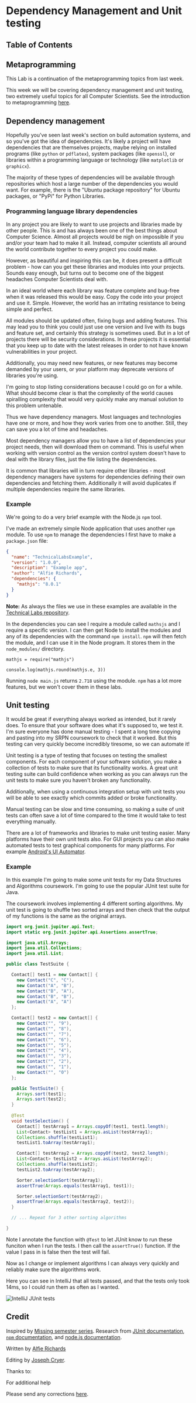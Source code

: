 
# Dependency Management and Unit testing

## Table of Contents

## Metaprogramming

This Lab is a continuation of the metaprogramming topics from last week.

This week we will be covering dependency management and unit testing, two 
extremely useful topics for all Computer Scientists. See the introduction to 
metaprogramming [here](build_systems_and_cont_int#metaprogramming).

## Dependency management

Hopefully you've seen last week's section on build automation systems, and so 
you've got the idea of dependencies. It's likely a project will have 
dependencies that are themselves projects, maybe relying on installed programs 
(like `python` or `pdflatex`), system packages (like `openssl`), or libraries 
within a programming language or technology (like `matplotlib` or `graphicx`). 

The majority of these types of dependencies will be available through 
repositories which host a large number of the dependencies you would want. For 
example, there is the "Ubuntu package repository" for Ubuntu packages, or "PyPi" 
for Python Libraries. 

### Programming language library dependencies 

In any project you are likely to want to use projects and libraries made by other 
people. This is and has always been one of the best things about Computer 
Science. Almost all projects would be nigh on impossible if you and/or your team 
had to make it all. Instead, computer scientists all around the 
world contribute together to every 
project you could make.

However, as beautiful and inspiring this can be, it does present a difficult 
problem - how can you get these libraries and modules into your projects.
Sounds easy enough, but turns out to become one of the biggest headaches 
Computer Scientists deal with.

In an ideal world where each library was feature complete and bug-free when it 
was released this would be easy. Copy the code into your project and use it. 
Simple. However, the world has an irritating resistance to being simple and 
perfect. 

All modules should be updated often, fixing bugs and adding features. This may 
lead you to think you could just use one version and live with its bugs and feature 
set, and certainly this strategy is sometimes used. But in a lot 
of projects there will be security considerations. In these projects it is 
essential that you keep up to date with the latest releases in order to not have 
known vulnerabilities in your project. 

Additionally, you may need new features, or new features may become demanded by 
your users, or your platform may deprecate versions of libraries you're using. 

I'm going to stop listing considerations because I could go on for a while. 
What should become clear is that the complexity of the world causes spiralling 
complexity that would very quickly make any manual solution to this problem 
untenable. 

Thus we have dependency managers. Most languages and technologies have one or 
more, and how they work varies from one to another. Still, they can save you a 
lot of time and headaches. 

Most dependency managers allow you to have a list of dependencies your project 
needs, then will download them on command. This is useful when working with 
version control as the version control system doesn't have to deal with the 
library files, just the file listing the dependencies. 

It is common that libraries will in turn require other libraries - most 
dependency managers have systems for dependencies defining their own 
dependencies and fetching them. Additionally it will avoid duplicates if 
multiple dependencies require the same libraries.

### Example

We're going to do a very brief example with the Node.js `npm` tool.

I've made an extremely simple Node application that uses another `npm` module. To 
use `npm` to manage the dependencies I first have to make a `package.json` file:

```json
{
  "name": "TechnicalLabsExample",
  "version": "1.0.0",
  "description": "Example app",
  "author": "Alfie Richards",
  "dependencies": {
    "mathjs": "8.0.1"
  }
}
```

**Note:** As always the files we use in these examples are available in the 
[Technical Labs repository](https://github.com/bath-bcss/Technical-Labs).

In the dependencies you can see I require a module called `mathsjs` and I
require a specific version. I can then get Node to install the modules and any 
of its dependencies with the command `npm install`. `npm` will then fetch the 
module, and I can use it in the Node program. It stores them in the 
`node_modules/` directory.

```node 
mathjs = require("mathjs")

console.log(mathjs.round(mathjs.e, 3))
```

Running `node main.js` returns `2.718` using the module. `npm` has a lot 
more features, but we won't cover them in these labs.

## Unit testing

It would be great if everything always worked as intended, but it rarely does. 
To ensure that your software does what it's supposed to, we test it. I'm sure 
everyone has done manual testing - I spent a long time copying and pasting into 
my SRPN coursework to check that it worked. But this testing can very quickly 
become incredibly tiresome, so we can automate it!

Unit testing is a type of testing that focuses on testing the smallest 
components. For each component of your software solution, you make a collection 
of tests to make sure that its functionality works. A great unit testing suite can 
build confidence when working as you can always run the unit tests to make sure 
you haven't broken any functionality.

Additionally, when using a continuous integration setup with unit tests you will 
be able to see exactly which commits added or broke functionality.

Manual testing can be slow and time consuming, so making a suite of unit 
tests can often save a lot of time compared to the time it would take to test 
everything manually.

There are a lot of frameworks and libraries to make unit testing easier. Many 
platforms have their own unit tests also. For GUI projects you can also make 
automated tests to test graphical components for many platforms. For example 
[Android's UI 
Automator](https://developer.android.com/training/testing/ui-automator).

### Example

In this example I'm going to make some unit tests for my Data Structures and 
Algorithms coursework. I'm going to use the popular JUnit test suite for Java.

The coursework involves implementing 4 different sorting algorithms. My unit 
test is going to shuffle two sorted arrays and then check that the output of my 
functions is the same as the original arrays.

```java
import org.junit.jupiter.api.Test;
import static org.junit.jupiter.api.Assertions.assertTrue;

import java.util.Arrays;
import java.util.Collections;
import java.util.List;

public class TestSuite {

  Contact[] test1 = new Contact[] {
    new Contact("C", "C"),
    new Contact("A", "B"),
    new Contact("B", "A"),
    new Contact("B", "B"),
    new Contact("A", "A")
  };

  Contact[] test2 = new Contact[] {
    new Contact("", "9"),
    new Contact("", "8"),
    new Contact("", "7"),
    new Contact("", "6"),
    new Contact("", "5"),
    new Contact("", "4"),
    new Contact("", "3"),
    new Contact("", "2"),
    new Contact("", "1"),
    new Contact("", "0")
  };

  public TestSuite() {
    Arrays.sort(test1);
    Arrays.sort(test2);
  }
 
  @Test
  void testSelection() {
    Contact[] testArray1 = Arrays.copyOf(test1, test1.length);
    List<Contact> testList1 = Arrays.asList(testArray1);
    Collections.shuffle(testList1);
    testList1.toArray(testArray1);

    Contact[] testArray2 = Arrays.copyOf(test2, test2.length);
    List<Contact> testList2 = Arrays.asList(testArray2);
    Collections.shuffle(testList2);
    testList2.toArray(testArray2);

    Sorter.selectionSort(testArray1);
    assertTrue(Arrays.equals(testArray1, test1));

    Sorter.selectionSort(testArray2);
    assertTrue(Arrays.equals(testArray2, test2));
  }

  // ... Repeat for 3 other sorting algorithms

}
``` 

Note I annotate the function with `@Test` to let JUnit know to run these 
funciton when I run the tests. I then call the `assertTrue()` function. If the 
value I pass in is false then the test will fail.

Now as I change or implement algorithms I can always very quickly and reliably 
make sure the algorithms work. 

Here you can see in IntelliJ that all tests passed, and that the tests only took 
14ms, so I could run them as often as I wanted.

![IntelliJ JUnit tests](assets/DMAUT/IntelliJUnitTests.png)

## Credit

Inspired by [Missing semester series](https://missing.csail.mit.edu). Research 
from [JUnit documentation](https://junit.org/junit5/), [`npm` 
documentation](https://docs.npmjs.com/about-npm), and [node.js 
documentation](https://nodejs.org/en/docs/).

Written by [Alfie Richards](https://www.alfierichards.com)

Editing by [Joseph Cryer](mailto:jjc82@bath.ac.uk).

Thanks to:


For additional help

Please send any corrections [here](mailto:alfierchrds@gmail.com).
